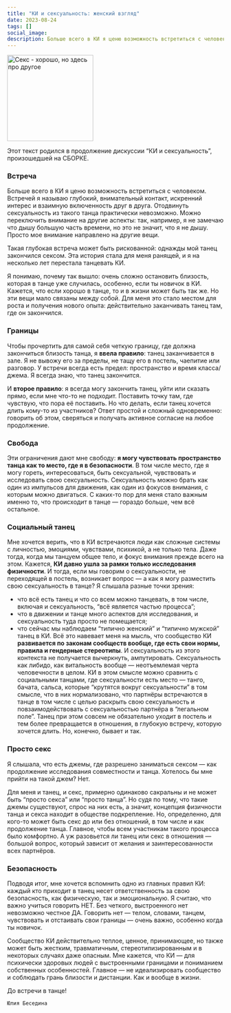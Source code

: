 ```yaml
---
title: "КИ и сексуальность: женский взгляд"
date: 2023-08-24
tags: []
social_image: 
description: Больше всего в КИ я ценю возможность встретиться с человеком. Встречей я называю глубокий, внимательный контакт, искренний интерес и&nbsp;...
---
```


<!-- ![Секс - хорошо, но здесь про другое]("/media/tg-pack-sex (creme).png") -->
<img src="/media/tg-pack-sex (creme).png" alt="Секс - хорошо, но здесь про другое" width="200px"/>

Этот текст родился в продолжение дискуссии “КИ и сексуальность”, произошедшей на СБОРКЕ. 

### Встреча
Больше всего в КИ я ценю возможность встретиться с человеком. Встречей я называю глубокий, внимательный контакт, искренний интерес и взаимную включенность друг в друга. Отодвинуть сексуальность из такого танца практически невозможно. Можно переключить внимание на другие аспекты: так, например, я не замечаю что дышу большую часть времени, но это не значит, что я не дышу. Просто мое внимание направлено на другие вещи.

Такая глубокая встреча может быть рискованной: однажды мой танец закончился сексом. Эта история стала для меня ранящей, и я на несколько лет перестала танцевать КИ. 

Я понимаю, почему так вышло: очень сложно остановить близость, которая в танце уже случилась, особенно, если ты новичок в КИ. Кажется, что если хорошо в танце, то и в жизни может быть так же. Но эти вещи мало связаны между собой. Для меня это стало местом для роста и получения нового опыта: действительно заканчивать танец там, где он закончился.  

### Границы
Чтобы прочертить для самой себя четкую границу, где должна закончиться близость танца, я **ввела правило**: танец заканчивается в зале. Я не вывожу его за пределы, не тащу его в постель, чаепитие или разговор. У встречи всегда есть предел: пространство и время класса/джема. Я всегда знаю, что танец закончится. 

И **второе правило**: я всегда могу закончить танец, уйти или сказать прямо, если мне что-то не подходит. Поставить точку там, где чувствую, что пора её поставить. Но что делать, если танец хочется длить кому-то из участников? Ответ простой и сложный одновременно: говорить об этом, сверяться и получать активное согласие на любое продолжение. 

### Свобода
Эти ограничения дают мне свободу: **я могу чувствовать пространство танца как то место, где я в безопасности**. В том числе место, где я могу гореть, интересоваться, быть сексуальной, чувствовать и исследовать свою сексуальность. Сексуальность можно брать как один из импульсов для движения, как один из фокусов внимания, с которым можно двигаться. С каких-то пор для меня стало важным именно то, что происходит в танце —  гораздо больше, чем всё остальное.

### Социальный танец
Мне хочется верить, что в КИ встречаются люди как сложные системы с личностью, эмоциями, чувствами, психикой, а не только тела. Даже тогда, когда мы танцуем общее тело, и фокус внимания прежде всего на этом. Кажется, **КИ давно ушла за рамки только исследования физичности**. И тогда, если мы говорим о сексуальности, не переходящей в постель, возникает вопрос —  а как я могу разместить свою сексуальность в танце? Я слышала разные точки зрения: 
-	что всё есть танец и что со всем можно танцевать, в том числе, включая и сексуальность, “всё является частью процесса”;
-	что в движении и танце много аспектов для исследования, и сексуальность туда просто не помещается;
-	что сейчас мы наблюдаем “типично женский” и “типично мужской” танец в КИ. 
Всё это навевает меня на мысль, что сообщество КИ **развивается по законам сообществ вообще, где есть свои нормы, правила и гендерные стереотипы**. И сексуальность из этого контекста не получается вычеркнуть, ампутировать. Сексуальность как либидо, как витальность вообще — неотъемлемая черта человечности в целом. КИ в этом смысле можно сравнить с социальными танцами, где сексуальности есть место —  танго, бачата, сальса, которые “крутятся вокруг сексуальности” в том смысле, что в них нормализовано, что партнёры встречаются в танце в том числе с целью раскрыть свою сексуальность и повзаимодействовать с сексуальностью партнёра в “легальном поле”. 
Танец при этом совсем не обязательно уходит в постель и тем более превращается в отношения, в глубокую встречу, которую хочется длить. Но, конечно, бывает и так. 

### Просто секс
Я слышала, что есть джемы, где разрешено заниматься сексом —  как продолжение исследования совместности и танца. Хотелось бы мне прийти на такой джем? Нет. 

Для меня и танец, и секс, примерно одинаково сакральны и не может быть “просто секса” или “просто танца”. Но судя по тому, что такие джемы существуют, спрос на них есть, а значит, концепция физичности танца и секса находит в обществе подкрепление. Но, определенно, для кого-то может быть секс до или без отношений, в том числе и как продолжение танца. Главное, чтобы всем участникам такого процесса было комфортно. А уж разовьется ли танец или секс в отношения —  большой вопрос, который зависит от желания и заинтересованности всех партнёров.

### Безопасность 
Подводя итог, мне хочется вспомнить одно из главных правил КИ: каждый кто приходит в танец несет ответственность за свою безопасность, как физическую, так и эмоциональную. Я считаю, что важно учиться говорить НЕТ. Без четкого, выстроенного нет невозможно честное ДА. Говорить нет —  телом, словами, танцем, чувствовать и отстаивать свои границы — очень важно, особенно когда ты новичок. 

Сообщество КИ действительно теплое, ценное, принимающее, но также может быть жестким, травматичным, стереотипизированным и в некоторых случаях даже опасным. Мне кажется, что КИ —  для психически здоровых людей с выстроенными границами и пониманием собственных особенностей. Главное —  не идеализировать сообщество и соблюдать грань близости и дистанции. Как и вообще в жизни. 

До встречи в танце! 

```Юлия Беседина```